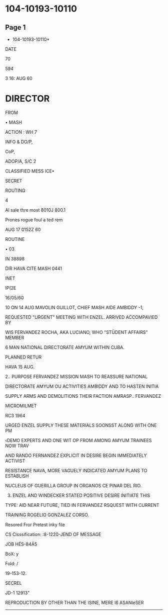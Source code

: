 # 104-10193-10110

## Page 1

- 104-10193-10110*

DATE

70

594

3 16: AUG 60

# DIRECTOR

FROM

• MASH

ACTION : WH 7

INFO & DO/P,

CoP,

ADOP/A, S/C 2

CLASSIFIED MESS ICE•

SECRET

ROUTING

4

Al sale thre most 8010J 800.1

Prones rogue foul a ted rem

AUG 17 0152Z 60

ROUTINE

• 03

IN 38898

DIR HAVA CITE MASH 0441

INET

IP(2E

16/05/60

10 ON 14 AUG MAVOLIN GUILLOT, CHIEF MASH AIDE AMBIDDY -1,

REQUESTED "URGENT" MEETING WITH ENZEL. ARRIVED ACCOMPAVIED BY

WIS FERVANDEZ ROCHA, AKA LUCIANO, WHO "STÜDENT AFFAIRS" MEMBER

6 MAN NATIONAL DIRECTORATE AMYUM WITHIN CUBA.

PLANNED RETUR

HAVA 15 AUG.

2.. PURPOSE FERVANDEZ MISSION MASH TO REASSURE NATIONAL

DIRECTORATE AMYUM OU ACTIVITIES AMBIDDY AND TO HASTEN INITIA

SUPPLY ARMS AND DEMOLITIONS THEIR FACTION AMRASP.. FERVANDEZ

MICROMILMET

RC3 1964

URGED ENZEL SUPPLY THESE MATERIALS SOONSST ALONG WITH ONE PM

‹DEMO EXPERTS AND ONE WIT OP FROM AMONG AMYUM TRAINEES NOW TRAV

AND RANDO FERNANDEZ EXPLICIT IN DESIRE BEGIN IMMEDIATELY ACTIVIST

RESISTANCE NAVA, MORE VAGUELY INDICATED AMYUM PLANS TO ESTABLISH

NUCLEUS OF GUERILLA GROUP IN ORGANOS CE PINAR DEL RIO.

3. ENZEL AND WINDECKER STATED POSITIVE DESIRE INITIATE THIS

TYPE: AID NEAR FUTURE, TIED IN FERVANDEZ RSQUEST WITH CURRENT

TRAINING ROGELIO GONZALEZ CORSO.

Resored Fror Pretest inky file

CS Cisssification: :8-1220-JEND OF MESSAGE

JOB HÉS-84Ä5

BoX: y

Fold: /

19-153-12.

SECREL

JD-1 12913"

REPRODUCTION BY OTHER THAN THE ISINE, MERE l6 ASANIeSER

---

